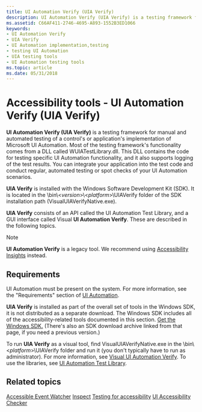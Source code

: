 ```yaml
---
title: UI Automation Verify (UIA Verify)
description: UI Automation Verify (UIA Verify) is a testing framework for manual and automated testing of a control's or application's implementation of Microsoft UI Automation.
ms.assetid: C66AF411-2746-4695-A893-1552B3ED1066
keywords:
- UI Automation Verify
- UIA Verify
- UI Automation implementation,testing
- testing UI Automation
- UIA testing tools
- UI Automation testing tools
ms.topic: article
ms.date: 05/31/2018
---
```


# Accessibility tools - UI Automation Verify (UIA Verify)

**UI Automation Verify (UIA Verify)** is a testing framework for manual and automated testing of a control's or application's implementation of Microsoft UI Automation. Most of the testing framework's functionality comes from a DLL called WUIATestLibrary.dll. This DLL contains the code for testing specific UI Automation functionality, and it also supports logging of the test results. You can integrate your application into the test code and conduct regular, automated testing or spot checks of your UI Automation scenarios.

**UIA Verify** is installed with the Windows Software Development Kit (SDK). It is located in the \\bin\\<*version*>\\<*platform*>\\UIAVerify folder of the SDK installation path (VisualUIAVerifyNative.exe).

**UIA Verify** consists of an API called the UI Automation Test Library, and a GUI interface called Visual **UI Automation Verify**. These are described in the following topics.

> [!NOTE]
> **UI Automation Verify** is a legacy tool. We recommend using [Accessibility Insights](https://accessibilityinsights.io/) instead.

## Requirements

UI Automation must be present on the system. For more information, see the "Requirements" section of [UI Automation](entry-uiauto-win32.md).

**UIA Verify** is installed as part of the overall set of tools in the Windows SDK, it is not distributed as a separate download. The Windows SDK includes all of the accessibility-related tools documented in this section. [Get the Windows SDK.](https://developer.microsoft.com/) (There's also an SDK download archive linked from that page, if you need a previous version.)

To run **UIA Verify** as a visual tool, find VisualUIAVerifyNative.exe in the \\bin\\<*platform*>\\UIAVerify folder and run it (you don't typically have to run as administrator). For more information, see [Visual UI Automation Verify](visual-ui-automation-verify.md). To use the libraries, see [UI Automation Test Library](ui-automation-test-library.md).

## Related topics

[Accessible Event Watcher](accessible-event-watcher.md)
[Inspect](inspect-objects.md)
[Testing for accessibility](accessibility-testingtools.md)
[UI Accessibility Checker](ui-accessibility-checker.md)
